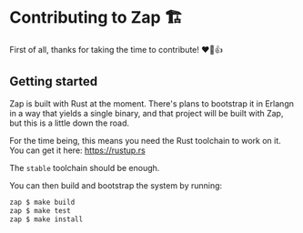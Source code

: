 # Contributing to Zap :building_construction: 

First of all, thanks for taking the time to contribute! :heart::tada::+1:

## Getting started

Zap is built with Rust at the moment. There's plans to bootstrap it in
Erlangn in a way that yields a single binary, and that project will be built
with Zap, but this is a little down the road.

For the time being, this means you need the Rust toolchain to work on it. You
can get it here: https://rustup.rs

The `stable` toolchain should be enough.

You can then build and bootstrap the system by running:

```sh
zap $ make build
zap $ make test
zap $ make install
```
